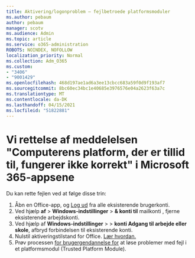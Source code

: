 ```yaml
---
title: Aktivering/logonproblem – fejlbetroede platformsmoduler
ms.author: pebaum
author: pebaum
manager: scotv
ms.audience: Admin
ms.topic: article
ms.service: o365-administration
ROBOTS: NOINDEX, NOFOLLOW
localization_priority: Normal
ms.collection: Adm_O365
ms.custom:
- "3406"
- "9001429"
ms.openlocfilehash: 468d197ae1ad6a3ee13cbcc683a59f0d9f193af7
ms.sourcegitcommit: 8bc60ec34bc1e40685e3976576e04a2623f63a7c
ms.translationtype: MT
ms.contentlocale: da-DK
ms.lasthandoff: 04/15/2021
ms.locfileid: "51822881"
---
```

# <a name="fixing-the-microsoft-365-apps-your-computers-trusted-platform-module-is-not-functioning-properly-message"></a>Vi rettelse af meddelelsen "Computerens platform, der er tillid til, fungerer ikke korrekt" i Microsoft 365-appsene

Du kan rette fejlen ved at følge disse trin:

1. Åbn en Office-app, og [Log ud](https://support.office.com/article/5a20dc11-47e9-4b6f-945d-478cb6d92071) fra alle eksisterende brugerkonti.   
2. Ved hjælp **af**  >  **Windows-indstillinger**  >  **& konti til** mailkonti , fjerne eksisterende arbejdskonti. 
3. Ved hjælp af **Windows-indstillinger**  >    >  **konti Adgang til arbejde eller skole**, afbryd forbindelsen til eksisterende konti. 
4. Nulstil aktiveringstilstand for Office. [Lær hvordan.](https://docs.microsoft.com/office365/troubleshoot/activation/reset-office-365-proplus-activation-state
)
5. Prøv processen [for brugergendannelse for](https://docs.microsoft.com/office365/troubleshoot/administration/connection-issue-when-sign-in-office-2016#symptom-2) at løse problemer med fejl i et platformsmodul (Trusted Platform Module).
